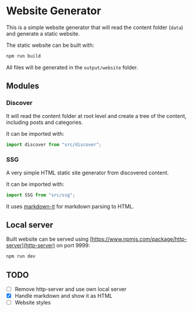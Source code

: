 # Website Generator

This is a simple website generator that will read the content folder (`data`) and generate a static website.

The static website can be built with:

```bash
npm run build
```

All files will be generated in the `output/website` folder.

## Modules

### Discover

It will read the content folder at root level and create a tree of the content, including posts and categories.

It can be imported with:

```typescript
import discover from "src/discover";
```

### SSG

A very simple HTML static site generator from discovered content.

It can be imported with:

```typescript
import SSG from "src/ssg";
```

It uses [markdown-it](https://github.com/markdown-it/markdown-it) for markdown parsing to HTML.

## Local server

Built website can be served using [https://www.npmjs.com/package/http-server](http-server) on port 9999:

```bash
npm run dev
```

## TODO

- [ ] Remove http-server and use own local server
- [x] Handle markdown and show it as HTML
- [ ] Website styles